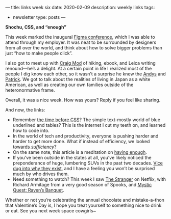 —
title: links week six
date: 2020-02-09
description: weekly links
tags:
 - newsletter
type: posts
—

**Shochu, CSS, and “enough”**

This week marked the inaugural [Figma conference](https://www.youtube.com/watch?v=xL_ruBAwVmo), which I was able to attend through my employer. It was neat to be surrounded by designers from all over the world, and think about how to solve bigger problems than just “how to make people click”. 

I also got to meet up with [Craig Mod](https://craigmod.com/roden/035/) of hiking, ebook, and Leica writing renound—he’s a delight. At a certain point in life I realized most of the people I dig know each other, so it wasn’t a surprise he knew the [Andys](https://waxy.org/) and [Patrick](https://twitter.com/hoverbird). We got to talk about the realities of living in Japan as a white American, as well as creating our own families outside of the heteronormative frame.

Overall, it was a nice week. How was yours? Reply if you feel like sharing.

And now, the links:

- Remember [the time before CSS](https://eev.ee/blog/2020/02/01/old-css-new-css/)? The simple text-mostly world of blue underlined and tables? This is the internet I cut my teeth on, and learned how to code into. 
- In the world of tech and productivity, everyone is pushing harder and harder to get more done. What if instead of efficiency, we looked [towards _sufficiency_](https://www.treehugger.com/energy-efficiency/forget-efficiency-it-time-get-serious-about-sufficiency.html)? 
- On the same note, this article is a meditation on [having enough](https://pjrvs.com/enough). 
- If you’ve been outside in the states at all, you’ve likely noticed the preponderance of huge, lumbering SUVs in the past two decades. [Vice dug into why they exist](https://www.vice.com/en_us/article/m7q7eb/electric-or-not-big-suvs-are-inherently-selfish), and I have a feeling you won’t be surprised much by who drives them. 
- Need something to watch? This week I saw [The Stranger](https://www.netflix.com/title/80187302) on Netflix, with Richard Armitage from a very good season of Spooks, and [Mystic Quest: Raven’s Banquet](https://www.macrumors.com/2020/02/07/apple-tv-plus-mythic-quest-now-available/).

Whether or not you’re celebrating the annual chocolate and mistake-a-thon that Valentine’s Day is, I hope you treat yourself to something nice to drink or eat. See you next week space cowgirls~

